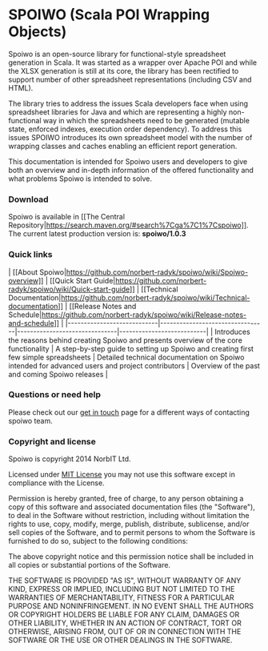 SPOIWO (Scala POI Wrapping Objects)
==============
Spoiwo is an open-source library for functional-style spreadsheet generation in Scala. It was started as a wrapper over Apache POI and while the XLSX generation is still at its core, the library has been rectified to support number of other spreadsheet representations (including CSV and HTML).

The library tries to address the issues Scala developers face when using spreadsheet libraries for Java and which are representing a highly non-functional way in which the spreadsheets need to be generated (mutable state, enforced indexes, execution order dependency). To address this issues SPOIWO introduces its own spreadsheet model with the number of wrapping classes and caches enabling an efficient report generation. 

This documentation is intended for Spoiwo users and developers to give both an overview and in-depth information of the offered functionality and what problems Spoiwo is intended to solve.

### Download

Spoiwo is available in [[The Central Repository|https://search.maven.org/#search%7Cga%7C1%7Cspoiwo]]. The current latest production version is: **spoiwo/1.0.3**

### Quick links

| [[About Spoiwo|https://github.com/norbert-radyk/spoiwo/wiki/Spoiwo-overview]] | [[Quick Start Guide|https://github.com/norbert-radyk/spoiwo/wiki/Quick-start-guide]] | [[Technical Documentation|https://github.com/norbert-radyk/spoiwo/wiki/Technical-documentation]] | [[Release Notes and Schedule|https://github.com/norbert-radyk/spoiwo/wiki/Release-notes-and-schedule]] |
|----------------------------|---------------------------------|-------------------------------|---------------------------|
| Introduces the reasons behind creating Spoiwo and presents overview of the core functionality | A step-by-step guide to setting up Spoiwo and creating first few simple spreadsheets | Detailed technical documentation on Spoiwo intended for advanced users and project contributors | Overview of the past and coming Spoiwo releases | 


### Questions or need help


Please check out our [get in touch](https://github.com/norbert-radyk/spoiwo/wiki/Get-In-Touch) page for a different ways of contacting spoiwo team.

### Copyright and license

Spoiwo is copyright 2014 NorbIT Ltd.

Licensed under [MIT License](http://opensource.org/licenses/MIT) you may not use this software except in compliance with the License.

Permission is hereby granted, free of charge, to any person obtaining a copy of this software and associated documentation files (the "Software"), to deal in the Software without restriction, including without limitation the rights to use, copy, modify, merge, publish, distribute, sublicense, and/or sell copies of the Software, and to permit persons to whom the Software is furnished to do so, subject to the following conditions:

The above copyright notice and this permission notice shall be included in all copies or substantial portions of the Software.

THE SOFTWARE IS PROVIDED "AS IS", WITHOUT WARRANTY OF ANY KIND, EXPRESS OR IMPLIED, INCLUDING BUT NOT LIMITED TO THE WARRANTIES OF MERCHANTABILITY, FITNESS FOR A PARTICULAR PURPOSE AND NONINFRINGEMENT. IN NO EVENT SHALL THE AUTHORS OR COPYRIGHT HOLDERS BE LIABLE FOR ANY CLAIM, DAMAGES OR OTHER LIABILITY, WHETHER IN AN ACTION OF CONTRACT, TORT OR OTHERWISE, ARISING FROM, OUT OF OR IN CONNECTION WITH THE SOFTWARE OR THE USE OR OTHER DEALINGS IN THE SOFTWARE.
